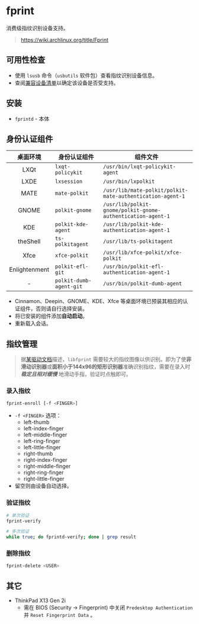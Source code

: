 # fprint

消费级指纹识别设备支持。

> https://wiki.archlinux.org/title/Fprint

## 可用性检查

- 使用 `lsusb` 命令（`usbutils` 软件包）查看指纹识别设备信息。
- 查阅[兼容设备清单](https://fprint.freedesktop.org/supported-devices.html)以确定该设备是否受支持。

## 安装

- `fprintd` - 本体

## 身份认证组件

| 桌面环境 | 身份认证组件 | 组件文件 |
|:-:|-|-|
| LXQt | `lxqt-policykit` | `/usr/bin/lxqt-policykit-agent` |
| LXDE | `lxsession` | `/usr/bin/lxpolkit` |
| MATE | `mate-polkit` | `/usr/lib/mate-polkit/polkit-mate-authentication-agent-1` |
| GNOME | `polkit-gnome` | `/usr/lib/polkit-gnome/polkit-gnome-authentication-agent-1` |
| KDE | `polkit-kde-agent` | `/usr/lib/polkit-kde-authentication-agent-1` |
| theShell | `ts-polkitagent` | `/usr/lib/ts-polkitagent` |
| Xfce | `xfce-polkit` | `/usr/lib/xfce-polkit/xfce-polkit` |
| Enlightenment | `polkit-efl-git` | `/usr/bin/polkit-efl-authentication-agent-1` |
| - | `polkit-dumb-agent-git` | `/usr/bin/polkit-dumb-agent` |

- Cinnamon、Deepin、GNOME、KDE、Xfce 等桌面环境已预装其相应的认证组件，否则请自行选择安装。
- 将已安装的组件添加**自动启动**。
- 重新载入会话。

## 指纹管理

> 据[某驱动文档](https://github.com/iafilatov/libfprint?tab=readme-ov-file#common-problems)描述，`libfprint` 需要较大的指纹图像以供识别。即为了使**非滑动识别器**或**面积小于144x96的矩形识别器**准确识别指纹，需要在录入时 ***稳定且相对缓慢*** 地滑动手指，验证时点触即可。

### 录入指纹

```sh
fprint-enroll [-f <FINGER>]
```

- `-f <FINGER>` 选项：
    - left-thumb
    - left-index-finger
    - left-middle-finger
    - left-ring-finger
    - left-little-finger
    - right-thumb
    - right-index-finger
    - right-middle-finger
    - right-ring-finger
    - right-little-finger
- 留空则由设备自动选择。

### 验证指纹

```sh
# 单次验证
fprint-verify

# 多次验证
while true; do fprintd-verify; done | grep result
```

### 删除指纹

```sh
fprint-delete <USER>
```

## 其它

- ThinkPad X13 Gen 2i
    - 需在 BIOS (Security -> Fingerprint) 中关闭 `Predesktop Authentication` 并 `Reset Fingerprint Data` 。
